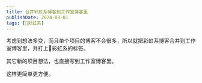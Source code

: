 ```yaml
---
title: 合并彩虹系博客到工作室博客里
publishDate: 2024-08-01
tags: [🌈彩虹系]
---
```


考虑到想法多变，而且单个项目的博客不会很多，所以就把彩虹系博客合并到工作室博客里，并打上🌈彩虹系的标签。

其它新的项目想法，也直接写到工作室博客里。

这样更简单更方便。
